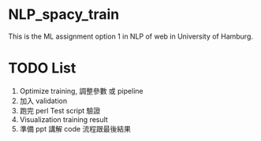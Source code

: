 # NLP_spacy_train
This is the ML assignment option 1 in NLP of web in University of Hamburg.

# TODO List
1. Optimize training, 調整參數 或 pipeline
2. 加入 validation
3. 跑完 perl Test script 驗證
4. Visualization training result
5. 準備 ppt 講解 code 流程跟最後結果
